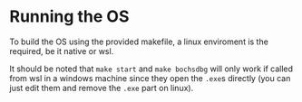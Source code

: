 # Running the OS
To build the OS using the provided makefile, a linux enviroment is the required, be it native or wsl. 

It should be noted that `make start` and `make bochsdbg` will only work if called from wsl in a windows machine since they open the `.exe`s directly (you can just edit them and remove the `.exe` part on linux).